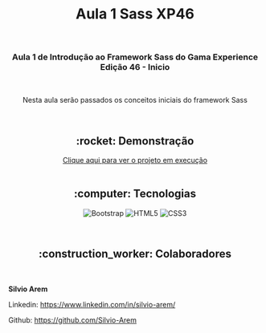 <h1 align="center">Aula 1 Sass XP46</h1>

<br>

<h3 align="center">Aula 1 de Introdução ao Framework Sass do Gama Experience Edição 46 - Inicio</h3>

<br>

<p align="center">Nesta aula serão passados os conceitos iniciais do framework Sass</p>

<br>

<h2 align="center">:rocket: Demonstração</h2>

<div align="center"> 
  <a href="">Clique aqui para ver o projeto em execução</a>
</div>
<br>

<h2 align="center">:computer: Tecnologias</h2>
<div align="center">

  ![Bootstrap](https://img.shields.io/badge/Bootstrap-563D7C?style=for-the-badge&logo=bootstrap&logoColor=white) 
  ![HTML5](https://img.shields.io/badge/HTML5-E34F26?style=for-the-badge&logo=html5&logoColor=white) 
  ![CSS3](https://img.shields.io/badge/CSS3-1572B6?style=for-the-badge&logo=css3&logoColor=white) 
  
</div>
<br>
<h2 align="center">:construction_worker: Colaboradores</h2>


<br>

**Silvio Arem**

Linkedin: https://www.linkedin.com/in/silvio-arem/

Github: https://github.com/Silvio-Arem
